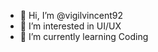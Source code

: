 - 👋 Hi, I’m @vigilvincent92
- 👀 I’m interested in UI/UX
- 🌱 I’m currently learning Coding


<!---
vigilvincent92/vigilvincent92 is a ✨ special ✨ repository because its `README.md` (this file) appears on your GitHub profile.
You can click the Preview link to take a look at your changes.
--->
